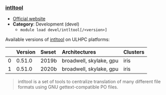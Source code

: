 ### [intltool](https://freedesktop.org/wiki/Software/intltool/)

* [Official website](https://freedesktop.org/wiki/Software/intltool/)
* __Category__: Development (devel)
    -  `module load devel/intltool[/<version>]`

Available versions of [intltool](https://freedesktop.org/wiki/Software/intltool/) on ULHPC platforms:

|    | Version   | Swset   | Architectures           | Clusters   |
|---:|:----------|:--------|:------------------------|:-----------|
|  0 | 0.51.0    | 2019b   | broadwell, skylake, gpu | iris       |
|  1 | 0.51.0    | 2020b   | broadwell, skylake, gpu | iris       |

> intltool is a set of tools to centralize translation of many different file formats using GNU gettext-compatible PO files.

